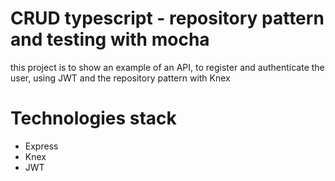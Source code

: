 # CRUD typescript - repository pattern and testing with mocha
this project is to show an example of an API, to register and authenticate the user, using JWT and the repository pattern  with Knex

# Technologies stack
- Express 
- Knex
- JWT
